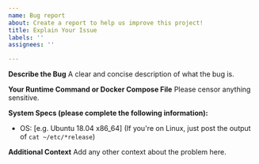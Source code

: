 ```yaml
---
name: Bug report
about: Create a report to help us improve this project!
title: Explain Your Issue
labels: ''
assignees: ''

---
```


**Describe the Bug**
A clear and concise description of what the bug is.

**Your Runtime Command or Docker Compose File**
Please censor anything sensitive.

**System Specs (please complete the following information):**
 - OS: [e.g. Ubuntu 18.04 x86_64] (If you're on Linux, just post the output of `cat ~/etc/*release`)

**Additional Context**
Add any other context about the problem here.
